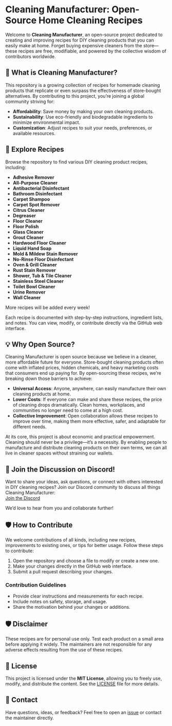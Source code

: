 # Cleaning Manufacturer: Open-Source Home Cleaning Recipes

Welcome to **Cleaning Manufacturer**, an open-source project dedicated to creating and improving recipes for DIY cleaning products that you can easily make at home. Forget buying expensive cleaners from the store—these recipes are free, modifiable, and powered by the collective wisdom of contributors worldwide.

## 🌟 What is Cleaning Manufacturer?

This repository is a growing collection of recipes for homemade cleaning products that replicate or even surpass the effectiveness of store-bought alternatives. By contributing to this project, you’re joining a global community striving for:

- **Affordability**: Save money by making your own cleaning products.
- **Sustainability**: Use eco-friendly and biodegradable ingredients to minimize environmental impact.
- **Customization**: Adjust recipes to suit your needs, preferences, or available resources.

## 🚀 Explore Recipes

Browse the repository to find various DIY cleaning product recipes, including:

- **Adhesive Remover**
- **All-Purpose Cleaner**
- **Antibacterial Disinfectant**
- **Bathroom Disinfectant**
- **Carpet Shampoo**
- **Carpet Spot Remover**
- **Citrus Cleaner**
- **Degreaser**
- **Floor Cleaner**
- **Floor Polish**
- **Glass Cleaner**
- **Grout Cleaner**
- **Hardwood Floor Cleaner**
- **Liquid Hand Soap**
- **Mold & Mildew Stain Remover**
- **No-Rinse Floor Disinfectant**
- **Oven & Grill Cleaner**
- **Rust Stain Remover**
- **Shower, Tub & Tile Cleaner**
- **Stainless Steel Cleaner**
- **Toilet Bowl Cleaner**
- **Urine Remover**
- **Wall Cleaner**

More recipes will be added every week!

Each recipe is documented with step-by-step instructions, ingredient lists, and notes. You can view, modify, or contribute directly via the GitHub web interface.

## 💡 Why Open Source?

Cleaning Manufacturer is open source because we believe in a cleaner, more affordable future for everyone. Store-bought cleaning products often come with inflated prices, hidden chemicals, and heavy marketing costs that consumers end up paying for. By open-sourcing these recipes, we’re breaking down those barriers to achieve:

- **Universal Access**: Anyone, anywhere, can easily manufacture their own cleaning products at home.
- **Lower Costs**: If everyone can make and share these recipes, the price of cleaning drops dramatically. Clean homes, workplaces, and communities no longer need to come at a high cost.
- **Collective Improvement**: Open collaboration allows these recipes to improve over time, making them more effective, safer, and adaptable for different needs.

At its core, this project is about economic and practical empowerment. Cleaning should never be a privilege—it’s a necessity. By enabling people to manufacture and distribute cleaning products on their own terms, we can all live in cleaner spaces without straining our wallets.

## 💬 Join the Discussion on Discord!

Want to share your ideas, ask questions, or connect with others interested in DIY cleaning recipes? Join our Discord community to discuss all things Cleaning Manufacturer:  
[Join the Discord](https://discord.gg/m7PavASC5c)

We’d love to hear from you and collaborate further!

## 🛡️ How to Contribute

We welcome contributions of all kinds, including new recipes, improvements to existing ones, or tips for better usage. Follow these steps to contribute:

1. Open the repository and choose a file to modify or create a new one.
2. Make your changes directly in the GitHub web interface.
3. Submit a pull request describing your changes.

### Contribution Guidelines

- Provide clear instructions and measurements for each recipe.
- Include notes on safety, storage, and usage.
- Share the motivation behind your changes or additions.

## 🛡️ Disclaimer

These recipes are for personal use only. Test each product on a small area before applying it widely. The maintainers are not responsible for any adverse effects resulting from the use of these recipes.

## 📄 License

This project is licensed under the **MIT License**, allowing you to freely use, modify, and distribute the content. See the [LICENSE](LICENSE) file for more details.

## 📩 Contact

Have questions, ideas, or feedback? Feel free to open an [issue](https://github.com/Prajwal-Koirala-DEV/cleaning-manufacturer/issues) or contact the maintainer directly.
